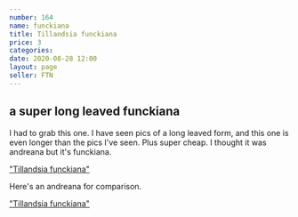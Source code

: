 ```yaml
---
number: 164
name: funckiana
title: Tillandsia funckiana
price: 3
categories: 
date: 2020-08-28 12:00
layout: page
seller: FTN
---
```

## a super long leaved funckiana

I had to grab this one. I have seen pics of a long leaved form, and this one is even longer than the pics I've seen. Plus super cheap. I thought it was andreana but it's funckiana.

["Tillandsia funckiana"](/i/IMG_0867.jpeg "Tillandsia funckiana")

Here's an andreana for comparison.

["Tillandsia funckiana"](/i/IMG_0871.jpeg "Tillandsia funckiana")
